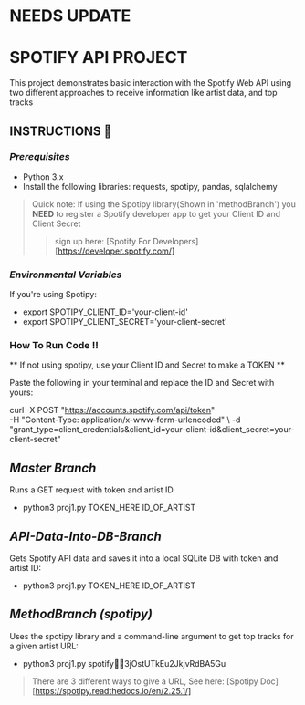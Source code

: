 # **NEEDS UPDATE**

# SPOTIFY API PROJECT

  This project demonstrates basic interaction with the Spotify Web API
  using two different approaches to receive information like artist data,
  and top tracks

## **INSTRUCTIONS** 📝

### _Prerequisites_ 

* Python 3.x
* Install the following libraries: requests, spotipy, pandas, sqlalchemy
> Quick note: If using the Spotipy library(Shown in 'methodBranch')
> you **NEED** to register a Spotify developer app to get your Client ID
> and Client Secret
>> sign up here: [Spotify For Developers][https://developer.spotify.com/]


### *Environmental Variables*

If you're using Spotipy:
* export SPOTIPY_CLIENT_ID='your-client-id'
* export SPOTIPY_CLIENT_SECRET='your-client-secret'


### How To Run Code ‼️

** If not using spotipy, use your Client ID and Secret to make a TOKEN **

Paste the following in your terminal and replace the ID and Secret with yours:

curl -X POST "https://accounts.spotify.com/api/token" \
-H "Content-Type: application/x-www-form-urlencoded" \ 
-d "grant_type=client_credentials&client_id=your-client-id&client_secret=your-client-secret"


## *Master Branch* 
Runs a GET request with token and artist ID
* python3 proj1.py TOKEN_HERE ID_OF_ARTIST

## *API-Data-Into-DB-Branch*
Gets Spotify API data and saves it into a local SQLite DB with token and artist ID:
* python3 proj1.py TOKEN_HERE ID_OF_ARTIST

## *MethodBranch (spotipy)*
Uses the spotipy library and a command-line argument to get top tracks for a given artist URL:

* python3 proj1.py spotify:artist:3jOstUTkEu2JkjvRdBA5Gu

>There are 3 different ways to give a URL, See here:
[Spotipy Doc][https://spotipy.readthedocs.io/en/2.25.1/]